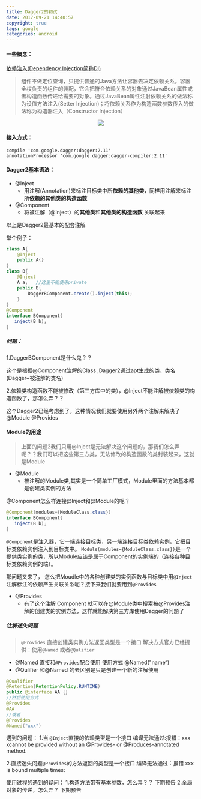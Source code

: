 ```yaml
---
title: Dagger2的初试
date: 2017-09-21 14:40:57
copyright: true
tags: google
categories: android
---
```


####  一些概念：
   [依赖注入(Dependency Injection简称DI)](https://baike.baidu.com/item/%E6%8E%A7%E5%88%B6%E5%8F%8D%E8%BD%AC/1158025?fr=aladdin&fromid=5177233&fromtitle=%E4%BE%9D%E8%B5%96%E6%B3%A8%E5%85%A5)
>组件不做定位查询，只提供普通的Java方法让容器去决定依赖关系。容器全权负责的组件的装配，它会把符合依赖关系的对象通过JavaBean属性或者构造函数传递给需要的对象。通过JavaBean属性注射依赖关系的做法称为设值方法注入(Setter Injection)；将依赖关系作为构造函数参数传入的做法称为构造器注入（Constructor Injection）
<!-- more -->
<!-- ![举个例子](http://ow9n8vqns.bkt.clouddn.com/timg.jpeg?imageMogr2/thumbnail/!60p) -->

<div align=center><img src="https://timgsa.baidu.com/timg?image&quality=80&size=b9999_10000&sec=1505997536102&di=048f8891b3d6eb9b649c5decc3d0c0c8&imgtype=0&src=http%3A%2F%2Fpic5.duowan.com%2Fwow%2F0902%2F99573894948%2F99574471488.jpg"  />
</div>

####  接入方式：

```
compile 'com.google.dagger:dagger:2.11'
annotationProcessor 'com.google.dagger:dagger-compiler:2.11'
```

####  Dagger2基本语法：
 + @Inject        
   - 用注解(Annotation)来标注目标类中所**依赖的其他类**，同样用注解来标注所**依赖的其他类的构造函数**
 + @Component     
   - 将被注解（@Inject）的**其他类**和**其他类的构造函数** 关联起来

 以上是Dagger2最基本的配套注解

举个例子：
```java
class A{
    @Inject
    public A{}
}
class B{
    @Inject
    A a;   //这里不能使用private
    public B{
        DaggerBComponent.create().inject(this);
    }
}
@Component
interface BComponent{
   inject(B b);
}
```

#####  问题：
1.DaggerBComponent是什么鬼？？

这个是根据@Component注解的Class ,Dagger2通过apt生成的类，类名(Dagger+被注解的类名)

2.依赖类构造函数不能被修改（第三方库中的类），@Inject不能注解被依赖类的构造函数了，那怎么弄？？

这个Dagger2已经考虑到了，这种情况我们就要使用另外两个注解来解决了   @Module   @Provides

####  Module的用途
> 上面的问题2我们只用@Inject是无法解决这个问题的，那我们怎么弄呢？？我们可以把这些第三方类，无法修改的构造函数的类封装起来，这就是Module
 + @Module   
   - 被注解的Module类,其实是一个简单工厂模式，Module里面的方法基本都是创建类实例的方法

@Component怎么样连接@Inject和@Module的呢？
```java
@Component(modules={ModuleClass.class})
interface BComponent{
   inject(B b);
}
```
` @Component `是注入器，它一端连接目标类，另一端连接目标类依赖实例，它把目标类依赖实例注入到目标类中。 ` Module(modules={ModuleClass.class}) `是一个提供类实例的类，所以Module应该是属于Component的实例端的（连接各种目标类依赖实例的端）。

那问题又来了， 怎么把Moudle中的各种创建类的实例函数与目标类中用` @Inject `注解标注的依赖产生关联关系呢？接下来我们就要用到` @Provides `
 + @Provides
   - 有了这个注解 Component 就可以在@Module类中搜索被@Provides注解的创建类的实例方法，这样就能解决第三方库使用Dagger的问题了
##### 注解迷失问题
>` @Provides ` 直接创建类实例方法返回类型是一个接口
解决方式官方已经提供：使用` @Named ` 或者` @Qulifier ` 
 + @Named    直接和` @Provides `配合使用  使用方式  @Named("name“)
 + @Qulifier  和@Named 的去区别是只是创建一个新的注解使用
```java
@Qualifier
@Retention(RetentionPolicy.RUNTIME)
public @interface AA {}
//然后使用方式
@Provides
@AA
//或者
@Provides
@Named("xxx")
```



遇到的问题：
1.当 ` @Inject `直接的依赖类型是一个接口
    编译无法通过:报错：xxx xcannot be provided without an @Provides- or @Produces-annotated method.

2.直接迷失问题` @Provides `的方法返回的类型是一个接口
 编译无法通过：报错 xxx  is bound multiple times:



使用过程的遇到的疑问：
1.构造方法带有基本参数，怎么弄？？
  下期预告
2.全局对象的传递，怎么弄？
  下期预告